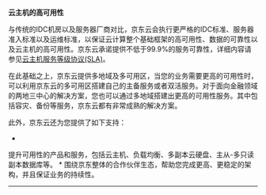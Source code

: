 **云主机的高可用性**

与传统的IDC机房以及服务器厂商对比，京东云会执行更严格的IDC标准、服务器准入标准以及运维标准，以保证云计算整个基础框架的高可用性、数据的可靠性以及云主机的高可用性。京东云承诺提供不低于99.9%的服务可靠性，详细内容请参见[云主机服务等级协议(SLA)](https://www.jdcloud.com/help/detail/160/isCateLog/1)。

在此基础之上，京东云提供多地域及多可用区，当您的业务需要更高的可用性时，可以利用京东云的多可用区搭建自己的主备服务或者双活服务。对于面向金融领域的两地三中心的解决方案，您也可以通过多地域搭建出更高的可用性服务。其中包括容灾、备份等服务，京东云都有非常成熟的解决方案。

此外，京东云还为您提供了如下支持：

* 
提升可用性的产品和服务，包括云主机、负载均衡、多副本云硬盘、主从-多只读副本数据库等。
* 
围绕京东整体的合作伙伴生态，帮助您完成更高、更稳定的架构，并且保证业务的持续性。

****